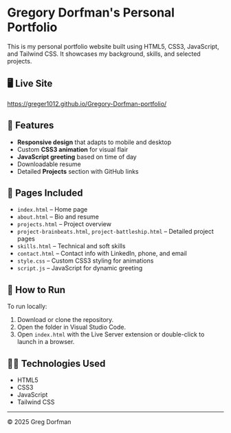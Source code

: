# Gregory Dorfman's Personal Portfolio

This is my personal portfolio website built using HTML5, CSS3, JavaScript, and Tailwind CSS. It showcases my background, skills, and selected projects.

## 🖥️ Live Site

https://greger1012.github.io/Gregory-Dorfman-portfolio/

## 🚀 Features

- **Responsive design** that adapts to mobile and desktop
- Custom **CSS3 animation** for visual flair
- **JavaScript greeting** based on time of day
- Downloadable resume
- Detailed **Projects** section with GitHub links

## 📂 Pages Included

- `index.html` – Home page
- `about.html` – Bio and resume
- `projects.html` – Project overview
- `project-brainbeats.html`, `project-battleship.html` – Detailed project pages
- `skills.html` – Technical and soft skills
- `contact.html` – Contact info with LinkedIn, phone, and email
- `style.css` – Custom CSS3 styling for animations
- `script.js` – JavaScript for dynamic greeting

## 🧪 How to Run

To run locally:

1. Download or clone the repository.
2. Open the folder in Visual Studio Code.
3. Open `index.html` with the Live Server extension or double-click to launch in a browser.

## 👨‍💻 Technologies Used

- HTML5
- CSS3
- JavaScript
- Tailwind CSS

---

&copy; 2025 Greg Dorfman

